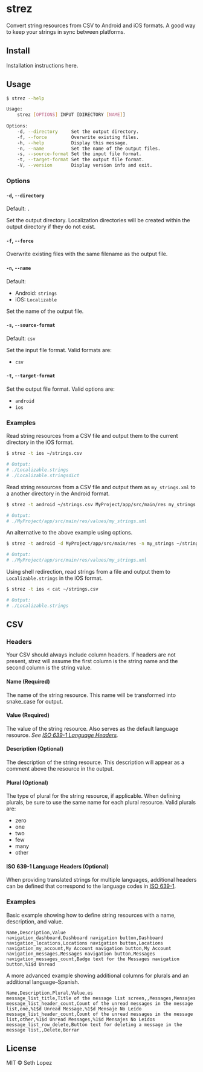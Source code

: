 # strez

Convert string resources from CSV to Android and iOS formats. A good way to keep your strings in sync between platforms.

## Install

Installation instructions here.

## Usage

```sh
$ strez --help

Usage:
    strez [OPTIONS] INPUT [DIRECTORY [NAME]]
  
Options:
    -d, --directory     Set the output directory.
    -f, --force         Overwrite existing files.
    -h, --help          Display this message.
    -n, --name          Set the name of the output files.
    -s, --source-format Set the input file format.
    -t, --target-format Set the output file format.
    -V, --version       Display version info and exit.
```

### Options

#### `-d`, `--directory`

Default: `.`

Set the output directory. Localization directories will be created within the output directory if they do not exist.

#### `-f`, `--force`

Overwrite existing files with the same filename as the output file.

#### `-n`, `--name`

Default:

- Android: `strings`
- iOS: `Localizable`

Set the name of the output file.

#### `-s`, `--source-format`

Default: `csv`

Set the input file format. Valid formats are:

- `csv`

#### `-t`, `--target-format`

Set the output file format. Valid options are:

- `android`
- `ios`

### Examples

Read string resources from a CSV file and output them to the current directory in the iOS format.

```sh
$ strez -t ios ~/strings.csv

# Output:
# ./Localizable.strings
# ./Localizable.stringsdict
```

Read string resources from a CSV file and output them as `my_strings.xml` to a another directory in the Android format.

```sh
$ strez -t android ~/strings.csv MyProject/app/src/main/res my_strings

# Output:
# ./MyProject/app/src/main/res/values/my_strings.xml
```

An alternative to the above example using options.

```sh
$ strez -t android -d MyProject/app/src/main/res -n my_strings ~/strings.csv

# Output:
# ./MyProject/app/src/main/res/values/my_strings.xml
```

Using shell redirection, read strings from a file and output them to `Localizable.strings` in the iOS format.

```sh
$ strez -t ios < cat ~/strings.csv

# Output:
# ./Localizable.strings
```

## CSV

### Headers

Your CSV should always include column headers. If headers are not present, strez will assume the first column is the
string name and the second column is the string value.

#### Name (Required)

The name of the string resource. This name will be transformed into snake_case for output.

#### Value (Required)

The value of the string resource. Also serves as the default language resource.
*See [ISO 639-1 Language Headers](#iso-639-1-language-headers-optional).*

#### Description (Optional)

The description of the string resource. This description will appear as a comment above the resource in the output.

#### Plural (Optional)

The type of plural for the string resource, if applicable. When defining plurals, be sure to use the same name for each
plural resource. Valid plurals are:

- zero
- one
- two
- few
- many
- other

#### ISO 639-1 Language Headers (Optional)

When providing translated strings for multiple languages, additional headers can be defined that correspond to the
language codes in [ISO 639-1](https://en.wikipedia.org/wiki/List_of_ISO_639-1_codes).

### Examples

Basic example showing how to define string resources with a name, description, and value.

```
Name,Description,Value
navigation_dashboard,Dashboard navigation button,Dashboard
navigation_locations,Locations navigation button,Locations
navigation_my_account,My Account navigation button,My Account
navigation_messages,Messages navigation button,Messages
navigation_messages_count,Badge text for the Messages navigation button,%1$d Unread
```

A more advanced example showing additional columns for plurals and an additional language–Spanish.

```
Name,Description,Plural,Value,es
message_list_title,Title of the message list screen,,Messages,Mensajes
message_list_header_count,Count of the unread messages in the message list,one,%1$d Unread Message,%1$d Mensaje No Leído
message_list_header_count,Count of the unread messages in the message list,other,%1$d Unread Messages,%1$d Mensajes No Leídos
message_list_row_delete,Button text for deleting a message in the message list,,Delete,Borrar
```

## License

MIT &copy; Seth Lopez